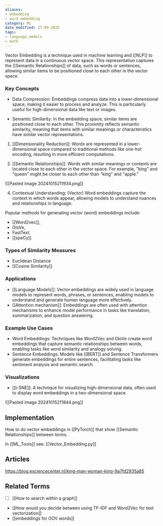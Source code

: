 ```yaml
---
aliases:
- embedding
- word embedding
category: ML
date modified: 27-09-2025
tags:
- language_models
- math
---
```

Vector Embedding is a technique used in machine learning and [[NLP]] to represent data in a continuous vector space. This representation captures the [[Semantic Relationships]] of data, such as words or sentences, allowing similar items to be positioned close to each other in the vector space.
### Key Concepts

- Data Compression: Embeddings compress data into a lower-dimensional space, making it easier to process and analyze. This is particularly useful for high-dimensional data like text or images.
  
- Semantic Similarity: In the embedding space, similar items are positioned close to each other. This proximity reflects semantic similarity, meaning that items with similar meanings or characteristics have similar vector representations.

1. [[Dimensionality Reduction]]: Words are represented in a lower-dimensional space compared to traditional methods like one-hot encoding, resulting in more efficient computations.

2. [[Semantic Relationships]]: Words with similar meanings or contexts are located close to each other in the vector space. For example, "king" and "queen" might be closer to each other than "king" and "apple."

![[Pasted image 20241015211934.png]]

4. Contextual Understanding: (Vector) Word embeddings capture the context in which words appear, allowing models to understand nuances and relationships in language.

Popular methods for generating vector (word) embeddings include:
- [[Word2vec]],
- GloVe, 
- FastText.
- [[spaCy]]

### Types of Similarity Measures

- Euclidean Distance
- [[Cosine Similarity]]

### Applications

- [[Language Models]]: Vector embeddings are widely used in language models to represent words, phrases, or sentences, enabling models to understand and generate human language more effectively.
- [[Attention mechanism]]: Embeddings are often used with attention mechanisms to enhance model performance in tasks like translation, summarization, and question answering.

### Example Use Cases

- Word Embeddings: Techniques like Word2Vec and GloVe create word embeddings that capture semantic relationships between words, enabling tasks like word similarity and analogy solving.
- Sentence Embeddings: Models like [[BERT]] and Sentence Transformers generate embeddings for entire sentences, facilitating tasks like sentiment analysis and semantic search.

### Visualizations

- [[t-SNE]]: A technique for visualizing high-dimensional data, often used to display word embeddings in a two-dimensional space.




![[Pasted image 20241015211844.png]]


## Implementation

How to do vector embeddings in [[PyTorch]] that show [[Semantic Relationships]] between terms.

In [[ML_Tools]] see: [[Vector_Embedding.py]]
## Articles

https://blog.esciencecenter.nl/king-man-woman-king-9a7fd2935a85

## Related Terms

- [ ] [[How to search within a graph]]
- [[How would you decide between using TF-IDF and Word2Vec for text vectorization]]
- [[embeddings for OOV words]]